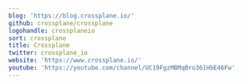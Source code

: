 ```yaml
---
blog: 'https://blog.crossplane.io/'
github: crossplane/crossplane
logohandle: crossplaneio
sort: crossplane
title: Crossplane
twitter: crossplane_io
website: 'https://www.crossplane.io/'
youtube: 'https://youtube.com/channel/UC19FgzMBMqBro361HbE46Fw'
---
```

